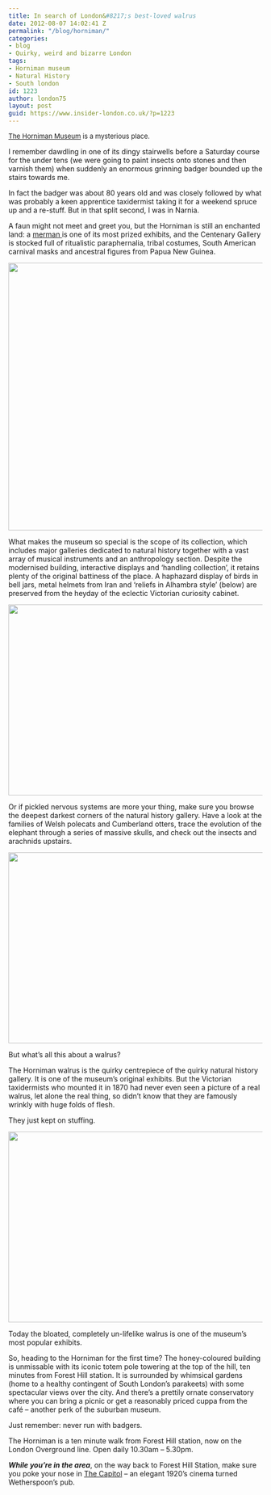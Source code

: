 ```yaml
---
title: In search of London&#8217;s best-loved walrus
date: 2012-08-07 14:02:41 Z
permalink: "/blog/horniman/"
categories:
- blog
- Quirky, weird and bizarre London
tags:
- Horniman museum
- Natural History
- South london
id: 1223
author: london75
layout: post
guid: https://www.insider-london.co.uk/?p=1223
---
```


<span class="Apple-style-span" style="font-size: 13px;font-weight: normal"><a href="http://www.horniman.ac.uk/">The Horniman Museum</a> is a mysterious place.  </span>

<div>
  <p>
    I remember dawdling in one of its dingy stairwells before a Saturday course for the under tens (we were going to paint insects onto stones and then varnish them) when suddenly an enormous grinning badger bounded up the stairs towards me.
  </p>
  
  <p>
    In fact the badger was about 80 years old and was closely followed by what was probably a keen apprentice taxidermist taking it for a weekend spruce up and a re-stuff. But in that split second, I was in Narnia.
  </p>
  
  <p>
    A faun might not meet and greet you, but the Horniman is still an enchanted land: a <a href="http://www.horniman.ac.uk/collections/unmasking-the-mysterious-merman/">merman </a>is one of its most prized exhibits, and the Centenary Gallery is stocked full of ritualistic paraphernalia, tribal costumes, South American carnival masks and ancestral figures from Papua New Guinea.
  </p>
  
  <p style="text-align: center">
    <a href="/wp-content/uploads/2012/08/43_Caste_Heads_INDIA_RGB_300dpi.jpg"><img class="aligncenter  wp-image-1402" src="/wp-content/uploads/2012/08/43_Caste_Heads_INDIA_RGB_300dpi.jpg" alt="" width="569" height="530" /></a>
  </p>
  
  <p>
    What makes the museum so special is the scope of its collection, which includes major galleries dedicated to natural history together with a vast array of musical instruments and an anthropology section. Despite the modernised building, interactive displays and &#8216;handling collection&#8217;, it retains plenty of the original battiness of the place. A haphazard display of birds in bell jars, metal helmets from Iran and &#8216;reliefs in Alhambra style&#8217; (below) are preserved from the heyday of the eclectic Victorian curiosity cabinet.
  </p>
  
  <p>
    <a href="/wp-content/uploads/2012/08/victorian-curiosities.jpg"><img class="aligncenter size-full wp-image-1226" src="/wp-content/uploads/2012/08/victorian-curiosities.jpg" alt="" width="569" height="378" /></a>
  </p>
  
  <p>
    Or if pickled nervous systems are more your thing, make sure you browse the deepest darkest corners of the natural history gallery. Have a look at the families of Welsh polecats and Cumberland otters, trace the evolution of the elephant through a series of massive skulls, and check out the insects and arachnids upstairs.
  </p>
  
  <p>
    <a href="/wp-content/uploads/2012/08/pickled-bits1.jpg"><img class="aligncenter size-full wp-image-1227" src="/wp-content/uploads/2012/08/pickled-bits1.jpg" alt="" width="569" height="378" /></a>
  </p>
  
  <p>
    But what&#8217;s all this about a walrus?
  </p>
  
  <p>
    The Horniman walrus is the quirky centrepiece of the quirky natural history gallery. It is one of the museum&#8217;s original exhibits. But the Victorian taxidermists who mounted it in 1870 had never even seen a picture of a real walrus, let alone the real thing, so didn&#8217;t know that they are famously wrinkly with huge folds of flesh.
  </p>
  
  <p>
    They just kept on stuffing.
  </p>
  
  <p style="text-align: center">
    <a href="/wp-content/uploads/2012/08/walrus.jpg"><img class="aligncenter  wp-image-1228" src="/wp-content/uploads/2012/08/walrus.jpg" alt="" width="569" height="378" /></a>
  </p>
  
  <p>
    Today the bloated, completely un-lifelike walrus is one of the museum&#8217;s most popular exhibits.
  </p>
  
  <p>
    So, heading to the Horniman for the first time? The honey-coloured building is unmissable with its iconic totem pole towering at the top of the hill, ten minutes from Forest Hill station. It is surrounded by whimsical gardens (home to a healthy contingent of South London&#8217;s parakeets) with some spectacular views over the city. And there&#8217;s a prettily ornate conservatory where you can bring a picnic or get a reasonably priced cuppa from the café – another perk of the suburban museum.
  </p>
  
  <p>
    Just remember: never run with badgers.
  </p>
  
  <p>
    The Horniman is a ten minute walk from Forest Hill station, now on the London Overground line. Open daily 10.30am &#8211; 5.30pm.
  </p>
  
  <p>
    <em><strong>While you&#8217;re in the area</strong></em>, on the way back to Forest Hill Station, make sure you poke your nose in <a href="http://www.jdwetherspoon.co.uk/home/pubs/the-capitol-forest-hill">The Capitol</a> – an elegant 1920&#8217;s cinema turned Wetherspoon&#8217;s pub.
  </p>
</div>